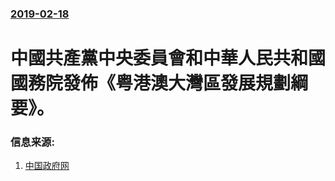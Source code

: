 ### [2019-02-18](/news/2019/02/18/index.md)

##### 
# 中國共產黨中央委員會和中華人民共和國國務院發佈《粤港澳大灣區發展規劃綱要》。 




### 信息来源:

1. [中国政府网](http://www.gov.cn/zhengce/2019-02/18/content_5366593.htm)
